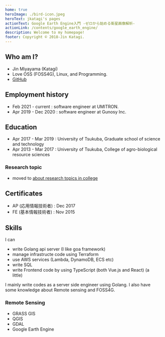 ```yaml
---
home: true
heroImage: ./bird-icon.jpeg
heroText: jkatagi's pages
actionText: Google Earth Engine入門 -ゼロから始める衛星画像解析-
actionLink: /contents/google_earth_engine/
description: Welcome to my homepage!
footer: Copyright © 2018-Jin Katagi.
---
```

## Who am I?

* Jin Miyayama (Katagi)
* Love OSS (FOSS4G), Linux, and Programming.
* [GitHub](https://github.com/jkatagi)

## Employment history
- Feb 2021 - current : software engineer at UMITRON.
- Apr 2019 - Dec 2020 : software engineer at Gunosy Inc.

## Education
- Apr 2017 - Mar 2019 : University of Tsukuba, Graduate school of science and technology
- Apr 2013 - Mar 2017 : University of Tsukuba, College of agro-biological resource sciences

### Research topic
- moved to  [about research topics in college](/contents/about_research_in_college/)

## Certificates
* AP (応用情報技術者) : Dec 2017
* FE (基本情報技術者) : Nov 2015

## Skills
I can
- write Golang api server (I like goa framework)
- manage infrastructe code using Terraform
- use AWS services (Lambda, DynamoDB, ECS etc)
- write SQL
- write Frontend code by using TypeScript (both Vue.js and React) (a little)

I mainly write codes as a server side engineer using Golang.
I also have some knowledge about Remote sensing and FOSS4G.

### Remote Sensing
* GRASS GIS
* QGIS
* GDAL
* Google Earth Engine
